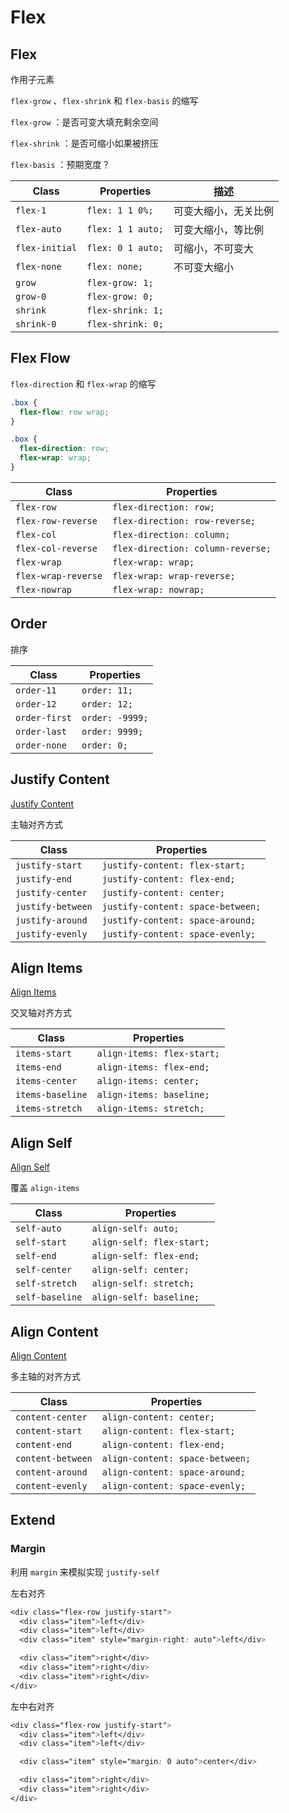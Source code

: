 # Flex

## Flex

作用子元素

`flex-grow` 、`flex-shrink` 和 `flex-basis` 的缩写

`flex-grow` ：是否可变大填充剩余空间

`flex-shrink` ：是否可缩小如果被挤压

`flex-basis` ：预期宽度？

| Class          | Properties        | 描述                 |
| -------------- | ----------------- | -------------------- |
| `flex-1`       | `flex: 1 1 0%;`   | 可变大缩小，无关比例 |
| `flex-auto`    | `flex: 1 1 auto;` | 可变大缩小，等比例   |
| `flex-initial` | `flex: 0 1 auto;` | 可缩小，不可变大     |
| `flex-none`    | `flex: none;`     | 不可变大缩小         |
| `grow`         | `flex-grow: 1;`   |                      |
| `grow-0`       | `flex-grow: 0;`   |                      |
| `shrink`       | `flex-shrink: 1;` |                      |
| `shrink-0`     | `flex-shrink: 0;` |                      |

## Flex Flow

`flex-direction` 和 `flex-wrap` 的缩写

```scss
.box {
  flex-flow: row wrap;
}

.box {
  flex-direction: row;
  flex-wrap: wrap;
}
```

| Class               | Properties                        |
| ------------------- | --------------------------------- |
| `flex-row`          | `flex-direction: row;`            |
| `flex-row-reverse`  | `flex-direction: row-reverse;`    |
| `flex-col`          | `flex-direction: column;`         |
| `flex-col-reverse`  | `flex-direction: column-reverse;` |
| `flex-wrap`         | `flex-wrap: wrap;`                |
| `flex-wrap-reverse` | `flex-wrap: wrap-reverse;`        |
| `flex-nowrap`       | `flex-wrap: nowrap;`              |

## Order

排序

| Class         | Properties      |
| ------------- | --------------- |
| `order-11`    | `order: 11;`    |
| `order-12`    | `order: 12;`    |
| `order-first` | `order: -9999;` |
| `order-last`  | `order: 9999;`  |
| `order-none`  | `order: 0;`     |

## Justify Content

[Justify Content](https://tailwindcss.com/docs/justify-content)

主轴对齐方式

| Class             | Properties                        |
| ----------------- | --------------------------------- |
| `justify-start`   | `justify-content: flex-start;`    |
| `justify-end`     | `justify-content: flex-end;`      |
| `justify-center`  | `justify-content: center;`        |
| `justify-between` | `justify-content: space-between;` |
| `justify-around`  | `justify-content: space-around;`  |
| `justify-evenly`  | `justify-content: space-evenly;`  |

## Align Items

[Align Items](https://tailwindcss.com/docs/align-items)

交叉轴对齐方式

| Class            | Properties                 |
| ---------------- | -------------------------- |
| `items-start`    | `align-items: flex-start;` |
| `items-end`      | `align-items: flex-end;`   |
| `items-center`   | `align-items: center;`     |
| `items-baseline` | `align-items: baseline;`   |
| `items-stretch`  | `align-items: stretch;`    |

## Align Self

[Align Self](https://tailwindcss.com/docs/align-self)

覆盖 `align-items`

| Class           | Properties                |
| --------------- | ------------------------- |
| `self-auto`     | `align-self: auto;`       |
| `self-start`    | `align-self: flex-start;` |
| `self-end`      | `align-self: flex-end;`   |
| `self-center`   | `align-self: center;`     |
| `self-stretch`  | `align-self: stretch;`    |
| `self-baseline` | `align-self: baseline;`   |

## Align Content

[Align Content](https://tailwindcss.com/docs/align-content)

多主轴的对齐方式

| Class             | Properties                      |
| ----------------- | ------------------------------- |
| `content-center`  | `align-content: center;`        |
| `content-start`   | `align-content: flex-start;`    |
| `content-end`     | `align-content: flex-end;`      |
| `content-between` | `align-content: space-between;` |
| `content-around`  | `align-content: space-around;`  |
| `content-evenly`  | `align-content: space-evenly;`  |

## Extend

### Margin

利用 `margin` 来模拟实现 `justify-self`

左右对齐

```scss
<div class="flex-row justify-start">
  <div class="item">left</div>
  <div class="item">left</div>
  <div class="item" style="margin-right: auto">left</div>

  <div class="item">right</div>
  <div class="item">right</div>
  <div class="item">right</div>
</div>
```

左中右对齐

```scss
<div class="flex-row justify-start">
  <div class="item">left</div>
  <div class="item">left</div>

  <div class="item" style="margin: 0 auto">center</div>

  <div class="item">right</div>
  <div class="item">right</div>
</div>
```
